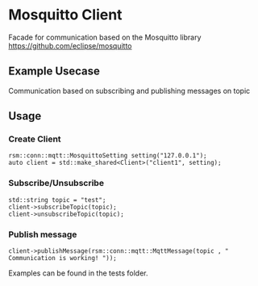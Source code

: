 
# Mosquitto Client

 Facade for communication based on the Mosquitto library https://github.com/eclipse/mosquitto 

## Example Usecase

 Communication based on subscribing and publishing messages on topic

## Usage

### Create Client

    rsm::conn::mqtt::MosquittoSetting setting("127.0.0.1");
    auto client = std::make_shared<Client>("client1", setting);

### Subscribe/Unsubscribe

    std::string topic = "test";
    client->subscribeTopic(topic);
    client->unsubscribeTopic(topic);
    
### Publish message

    client->publishMessage(rsm::conn::mqtt::MqttMessage(topic , " Communication is working! "));  

Examples can be found in the tests folder.
